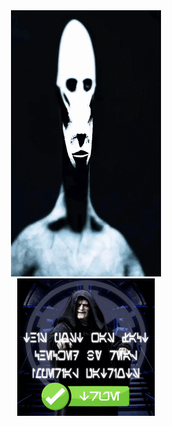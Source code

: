 <div align="center">
  <img src="Alien.gif"/>
  </div>
 
  <div align="center">
  <img src="fact-check.gif"/>
  </div>
